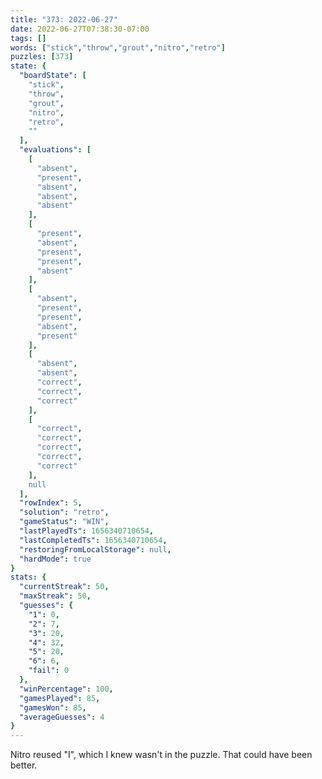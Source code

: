 ```yaml
---
title: "373: 2022-06-27"
date: 2022-06-27T07:38:30-07:00
tags: []
words: ["stick","throw","grout","nitro","retro"]
puzzles: [373]
state: {
  "boardState": [
    "stick",
    "throw",
    "grout",
    "nitro",
    "retro",
    ""
  ],
  "evaluations": [
    [
      "absent",
      "present",
      "absent",
      "absent",
      "absent"
    ],
    [
      "present",
      "absent",
      "present",
      "present",
      "absent"
    ],
    [
      "absent",
      "present",
      "present",
      "absent",
      "present"
    ],
    [
      "absent",
      "absent",
      "correct",
      "correct",
      "correct"
    ],
    [
      "correct",
      "correct",
      "correct",
      "correct",
      "correct"
    ],
    null
  ],
  "rowIndex": 5,
  "solution": "retro",
  "gameStatus": "WIN",
  "lastPlayedTs": 1656340710654,
  "lastCompletedTs": 1656340710654,
  "restoringFromLocalStorage": null,
  "hardMode": true
}
stats: {
  "currentStreak": 50,
  "maxStreak": 50,
  "guesses": {
    "1": 0,
    "2": 7,
    "3": 20,
    "4": 32,
    "5": 20,
    "6": 6,
    "fail": 0
  },
  "winPercentage": 100,
  "gamesPlayed": 85,
  "gamesWon": 85,
  "averageGuesses": 4
}
---
```


<!-- more -->
Nitro reused "I", which I knew wasn't in the puzzle. That could have been better. 
